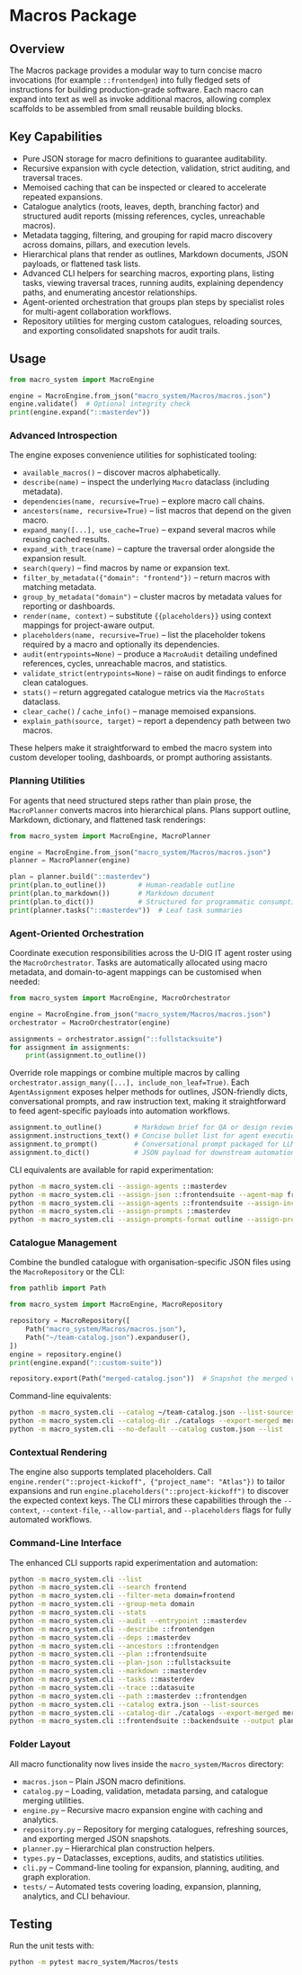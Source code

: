 # Macros Package

## Overview
The Macros package provides a modular way to turn concise macro invocations
(for example `::frontendgen`) into fully fledged sets of instructions for
building production-grade software. Each macro can expand into text as well as
invoke additional macros, allowing complex scaffolds to be assembled from small
reusable building blocks.

## Key Capabilities
- Pure JSON storage for macro definitions to guarantee auditability.
- Recursive expansion with cycle detection, validation, strict auditing, and
  traversal traces.
- Memoised caching that can be inspected or cleared to accelerate repeated
  expansions.
- Catalogue analytics (roots, leaves, depth, branching factor) and structured
  audit reports (missing references, cycles, unreachable macros).
- Metadata tagging, filtering, and grouping for rapid macro discovery across
  domains, pillars, and execution levels.
- Hierarchical plans that render as outlines, Markdown documents, JSON payloads,
  or flattened task lists.
- Advanced CLI helpers for searching macros, exporting plans, listing tasks,
  viewing traversal traces, running audits, explaining dependency paths, and
  enumerating ancestor relationships.
- Agent-oriented orchestration that groups plan steps by specialist roles for
  multi-agent collaboration workflows.
- Repository utilities for merging custom catalogues, reloading sources, and
  exporting consolidated snapshots for audit trails.

## Usage
```python
from macro_system import MacroEngine

engine = MacroEngine.from_json("macro_system/Macros/macros.json")
engine.validate()  # Optional integrity check
print(engine.expand("::masterdev"))
```

### Advanced Introspection
The engine exposes convenience utilities for sophisticated tooling:

- `available_macros()` – discover macros alphabetically.
- `describe(name)` – inspect the underlying `Macro` dataclass (including
  metadata).
- `dependencies(name, recursive=True)` – explore macro call chains.
- `ancestors(name, recursive=True)` – list macros that depend on the given
  macro.
- `expand_many([...], use_cache=True)` – expand several macros while reusing
  cached results.
- `expand_with_trace(name)` – capture the traversal order alongside the
  expansion result.
- `search(query)` – find macros by name or expansion text.
- `filter_by_metadata({"domain": "frontend"})` – return macros with matching
  metadata.
- `group_by_metadata("domain")` – cluster macros by metadata values for
  reporting or dashboards.
- `render(name, context)` – substitute `{{placeholders}}` using context
  mappings for project-aware output.
- `placeholders(name, recursive=True)` – list the placeholder tokens required by
  a macro and optionally its dependencies.
- `audit(entrypoints=None)` – produce a `MacroAudit` detailing undefined
  references, cycles, unreachable macros, and statistics.
- `validate_strict(entrypoints=None)` – raise on audit findings to enforce clean
  catalogues.
- `stats()` – return aggregated catalogue metrics via the `MacroStats` dataclass.
- `clear_cache()` / `cache_info()` – manage memoised expansions.
- `explain_path(source, target)` – report a dependency path between two macros.

These helpers make it straightforward to embed the macro system into custom
developer tooling, dashboards, or prompt authoring assistants.

### Planning Utilities
For agents that need structured steps rather than plain prose, the
`MacroPlanner` converts macros into hierarchical plans. Plans support outline,
Markdown, dictionary, and flattened task renderings:

```python
from macro_system import MacroEngine, MacroPlanner

engine = MacroEngine.from_json("macro_system/Macros/macros.json")
planner = MacroPlanner(engine)

plan = planner.build("::masterdev")
print(plan.to_outline())        # Human-readable outline
print(plan.to_markdown())       # Markdown document
print(plan.to_dict())           # Structured for programmatic consumption
print(planner.tasks("::masterdev"))  # Leaf task summaries
```

### Agent-Oriented Orchestration
Coordinate execution responsibilities across the U-DIG IT agent roster using the
`MacroOrchestrator`. Tasks are automatically allocated using macro metadata, and
domain-to-agent mappings can be customised when needed:

```python
from macro_system import MacroEngine, MacroOrchestrator

engine = MacroEngine.from_json("macro_system/Macros/macros.json")
orchestrator = MacroOrchestrator(engine)

assignments = orchestrator.assign("::fullstacksuite")
for assignment in assignments:
    print(assignment.to_outline())
```

Override role mappings or combine multiple macros by calling
`orchestrator.assign_many([...], include_non_leaf=True)`. Each
`AgentAssignment` exposes helper methods for outlines, JSON-friendly dicts,
conversational prompts, and raw instruction text, making it straightforward to
feed agent-specific payloads into automation workflows.

```python
assignment.to_outline()        # Markdown brief for QA or design reviews
assignment.instructions_text() # Concise bullet list for agent execution
assignment.to_prompt()         # Conversational prompt packaged for LLM agents
assignment.to_dict()           # JSON payload for downstream automation
```

CLI equivalents are available for rapid experimentation:

```bash
python -m macro_system.cli --assign-agents ::masterdev
python -m macro_system.cli --assign-json ::frontendsuite --agent-map frontend="Design Agent"
python -m macro_system.cli --assign-agents ::frontendsuite --assign-include-non-leaf
python -m macro_system.cli --assign-prompts ::masterdev
python -m macro_system.cli --assign-prompts-format outline --assign-prompts ::frontendsuite ::datasuite
```

### Catalogue Management
Combine the bundled catalogue with organisation-specific JSON files using the
`MacroRepository` or the CLI:

```python
from pathlib import Path

from macro_system import MacroEngine, MacroRepository

repository = MacroRepository([
    Path("macro_system/Macros/macros.json"),
    Path("~/team-catalog.json").expanduser(),
])
engine = repository.engine()
print(engine.expand("::custom-suite"))

repository.export(Path("merged-catalog.json"))  # Snapshot the merged view
```

Command-line equivalents:

```bash
python -m macro_system.cli --catalog ~/team-catalog.json --list-sources
python -m macro_system.cli --catalog-dir ./catalogs --export-merged merged.json
python -m macro_system.cli --no-default --catalog custom.json --list
```

### Contextual Rendering
The engine also supports templated placeholders. Call
`engine.render("::project-kickoff", {"project_name": "Atlas"})` to tailor
expansions and run `engine.placeholders("::project-kickoff")` to discover the
expected context keys. The CLI mirrors these capabilities through the
`--context`, `--context-file`, `--allow-partial`, and `--placeholders` flags for
fully automated workflows.

### Command-Line Interface
The enhanced CLI supports rapid experimentation and automation:

```bash
python -m macro_system.cli --list
python -m macro_system.cli --search frontend
python -m macro_system.cli --filter-meta domain=frontend
python -m macro_system.cli --group-meta domain
python -m macro_system.cli --stats
python -m macro_system.cli --audit --entrypoint ::masterdev
python -m macro_system.cli --describe ::frontendgen
python -m macro_system.cli --deps ::masterdev
python -m macro_system.cli --ancestors ::frontendgen
python -m macro_system.cli --plan ::frontendsuite
python -m macro_system.cli --plan-json ::fullstacksuite
python -m macro_system.cli --markdown ::masterdev
python -m macro_system.cli --tasks ::masterdev
python -m macro_system.cli --trace ::datasuite
python -m macro_system.cli --path ::masterdev ::frontendgen
python -m macro_system.cli --catalog extra.json --list-sources
python -m macro_system.cli --catalog-dir ./catalogs --export-merged merged.json
python -m macro_system.cli ::frontendsuite ::backendsuite --output plan.txt
```

### Folder Layout
All macro functionality now lives inside the `macro_system/Macros` directory:

- `macros.json` – Plain JSON macro definitions.
- `catalog.py` – Loading, validation, metadata parsing, and catalogue merging
  utilities.
- `engine.py` – Recursive macro expansion engine with caching and analytics.
- `repository.py` – Repository for merging catalogues, refreshing sources, and
  exporting merged JSON snapshots.
- `planner.py` – Hierarchical plan construction helpers.
- `types.py` – Dataclasses, exceptions, audits, and statistics utilities.
- `cli.py` – Command-line tooling for expansion, planning, auditing, and graph
  exploration.
- `tests/` – Automated tests covering loading, expansion, planning, analytics,
  and CLI behaviour.

## Testing
Run the unit tests with:

```bash
python -m pytest macro_system/Macros/tests
```
